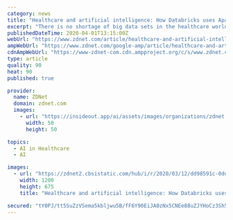 ```yaml
---
category: news
title: "Healthcare and artificial intelligence: How Databricks uses Apache Spark to analyze huge data sets"
excerpt: "There is no shortage of big data sets in the healthcare world, encompassing everything from chest X-rays to drug research. Startups and established companies alike are both using artificial intelligence (AI) and machine learning to analyze these data sets and use the results to guide business strategy and treatment plans. Special Feature ..."
publishedDateTime: 2020-04-01T13:15:00Z
webUrl: "https://www.zdnet.com/article/healthcare-and-artificial-intelligence-how-databricks-uses-apache-spark-to-analyze-huge-data-sets/"
ampWebUrl: "https://www.zdnet.com/google-amp/article/healthcare-and-artificial-intelligence-how-databricks-uses-apache-spark-to-analyze-huge-data-sets/"
cdnAmpWebUrl: "https://www-zdnet-com.cdn.ampproject.org/c/s/www.zdnet.com/google-amp/article/healthcare-and-artificial-intelligence-how-databricks-uses-apache-spark-to-analyze-huge-data-sets/"
type: article
quality: 90
heat: 90
published: true

provider:
  name: ZDNet
  domain: zdnet.com
  images:
    - url: "https://insideout.app/ai/assets/images/organizations/zdnet.com-50x50.jpg"
      width: 50
      height: 50

topics:
  - AI in Healthcare
  - AI

images:
  - url: "https://zdnet2.cbsistatic.com/hub/i/r/2020/03/12/dd98591c-0dd3-4ca8-b9b9-a86a1a885ead/thumbnail/1200x675/eb84aa5cfc1c259d5633e76710557363/ibm-tests-the-use-of-artificial-intellig-5e69776e710b2800019c9e04-1-mar-12-2020-2-28-12-poster.jpg"
    width: 1200
    height: 675
    title: "Healthcare and artificial intelligence: How Databricks uses Apache Spark to analyze huge data sets"

secured: "tY0PJ/tt5SuZzVSema5kbljwu5B/fF6Y90EiJA0zNx5CNEe88uZJYHoCz3Sh5D/Ya/BOG+Rx0t3L1FDiAU15HRiuIU6SfSzRn87Gbwy63KSaKYQOw+cGSSBmEldTm02J/oGOSNtf6wViW2gz8po7qjgjYk8zqmbfYvJLPbn66ACkmwK3KztMMf2o3GDdUISeZXNgmT7yF1yN4NbLFcDY/AWw6u41CNsDiviTV9T3jFmLX4uGjfebdsL7NViihLhGE8IvV1WuhwEScscKY6RQtFCtxi0e699By20FFry3uaEecMzBzRkRy1A5w8SXQHqeVjQy2FUu2YJy4NUKJV5BcNLXlVt1kfrq27/jssG0uRN36mglCb9/8hfzALFSGYHr7P8WiV0rbfXGh1btw+WOmg/YhvmpWNkIIv3OJak4GOrkvXWpr/ki78BxBczYXOtYWTCGK7EvP93T/lnpNcpS2SuQsa3JgeynU7etiTkOqGM=;z4Yih2/O5X72cxO3RXQJ4g=="
---
```


